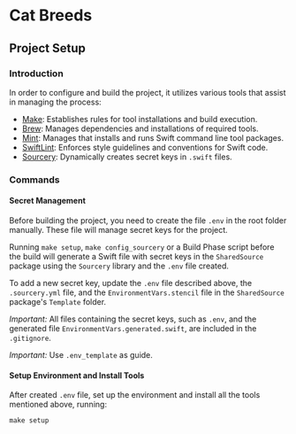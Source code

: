# Cat Breeds

## Project Setup

### Introduction

In order to configure and build the project, it utilizes various tools that assist in managing the process:
  
  - [Make](https://www.gnu.org/software/make/): Establishes rules for tool installations and build execution.
  - [Brew](https://docs.brew.sh): Manages dependencies and installations of required tools.
  - [Mint](https://github.com/yonaskolb/Mint): Manages that installs and runs Swift command line tool packages.
  - [SwiftLint](https://github.com/realm/SwiftLint): Enforces style guidelines and conventions for Swift code.
  - [Sourcery](https://github.com/krzysztofzablocki/Sourcery): Dynamically creates secret keys in `.swift` files.


### Commands

#### Secret Management

Before building the project, you need to create the file `.env` in the root folder manually. These file will manage secret keys for the project.

Running `make setup`, `make config_sourcery` or a Build Phase script before the build will generate a Swift file with secret keys in the `SharedSource` package using the `Sourcery` library and the `.env` file created.

To add a new secret key, update the `.env` file described above, the `.sourcery.yml` file, and the `EnvironmentVars.stencil` file in the `SharedSource` package's `Template` folder.

*Important:* All files containing the secret keys, such as `.env`, and the generated file `EnvironmentVars.generated.swift`, are included in the `.gitignore`.

*Important:* Use `.env_template` as guide.

#### Setup Environment and Install Tools

After created `.env` file, set up the environment and install all the tools mentioned above, running:

`make setup`
